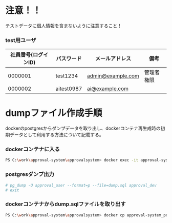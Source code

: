# 注意！！

テストデータに個人情報を含まないように注意すること！

### test用ユーザ

|社員番号(ログインID)|パスワード|メールアドレス|備考|
|--|--|--|--|
|0000001|test1234|admin@example.com|管理者権限|
|0000002|aitest0987|ai@example.com||

# dumpファイル作成手順

dockerのpostgresからダンプデータを取り出し、dockerコンテナ再生成時の初期データとして利用する方法について記載する。

### dockerコンテナに入る

```bash
PS C:\work\approval-system\approvalsystem> docker exec -it approval-system_postgres_1 /bin/bash
```

### postgresダンプ出力

```bash
# pg_dump -U approval_user --format=p --file=dump.sql approval_dev
# exit
```

### dockerコンテナからdump.sqlファイルを取り出す

```bash
PS C:\work\approval-system\approvalsystem> docker cp approval-system_postgres_1:/dump.sql ../initdb/002_dump.sql
```